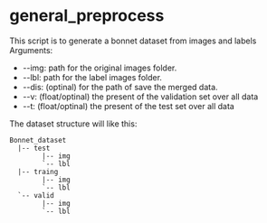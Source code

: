 # general_preprocess
This script is to generate a bonnet dataset from images and labels
Arguments:
- --img: path for the original images folder.
- --lbl: path for the label images folder.
- --dis: (optinal) for the path of save the merged data.
- --v:   (float/optinal) the present of the validation set over all data
- --t:   (float/optinal) the present of the test set over all data

The dataset structure will like this:
```
Bonnet_dataset
  |-- test
        |-- img
        `-- lbl
  |-- traing
        |-- img
        `-- lbl
  `-- valid
        |-- img
        `-- lbl
```
